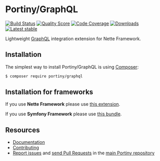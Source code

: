 # Portiny/GraphQL

[![Build Status](https://img.shields.io/travis/portiny/graphql.svg?style=flat-square)](https://travis-ci.org/portiny/graphql)
[![Quality Score](https://img.shields.io/scrutinizer/g/portiny/graphql.svg?style=flat-square)](https://scrutinizer-ci.com/g/portiny/graphql)
[![Code Coverage](https://img.shields.io/scrutinizer/coverage/g/portiny/graphql.svg?style=flat-square)](https://scrutinizer-ci.com/g/portiny/graphql)
[![Downloads](https://img.shields.io/packagist/dt/portiny/graphql.svg?style=flat-square)](https://packagist.org/packages/portiny/graphql)
[![Latest stable](https://img.shields.io/github/tag/portiny/graphql.svg?style=flat-square)](https://packagist.org/packages/portiny/graphql)

Lightweight [GraphQL](https://github.com/webonyx/graphql-php) integration extension for Nette Framework.


## Installation

The simplest way to install Portiny/GraphQL is using  [Composer](http://getcomposer.org/):

```sh
$ composer require portiny/graphql
```


## Installation for frameworks

If you use **Nette Framework** please use [this extension](https://github.com/portiny/graphql-nette).

If you use **Symfony Framework** please use [this bundle](https://github.com/portiny/graphql-symfony).


## Resources

 * [Documentation](https://github.com/portiny/graphql/blob/master/docs/en/index.md)
 * [Contributing](https://github.com/portiny/portiny/blob/master/CODE_OF_CONDUCT.md)
 * [Report issues](https://github.com/portiny/portiny/issues) and [send Pull Requests](https://github.com/portiny/portiny/pulls) in the [main Portiny repository](https://github.com/portiny/portiny)
